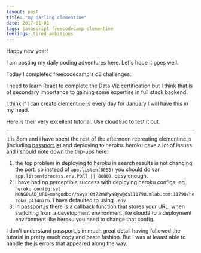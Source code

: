 ```yaml
---
layout: post
title: "my darling clementine"
date: 2017-01-01
tags: javascript freecodecamp clementine
feelings: tired ambitious
---
```


Happy new year!

I am posting my daily coding adventures here. Let's hope it goes well.

Today I completed freecodecamp's d3 challenges. 

I need to learn React to complete the Data Viz certification but I think that is of secondary importance to gaining some expertise in full stack backend. 

I think if I can create clementine.js every day for January I will have this in my head.

[Here](http://www.clementinejs.com/tutorials/tutorial-beginner.html) is their very excellent tutorial. Use cloud9.io to test it out.

---

it is 8pm and i have spent the rest of the afternoon recreating clementine.js (including [passport.js](http://www.clementinejs.com/tutorials/tutorial-passport.html)) and deploying to heroku. heroku gave a lot of issues and i should note down the trip-ups here:

1. the top problem in deploying to heroku in search results is not changing the port. so instead of `app.listen(8080)` you should do var `app.listen(process.env.PORT || 8080)`. easy enough.
2.  i have had no perceptible success with deploying heroku configs, eg `heroku config:set MONGOLAB_URI=mongodb://swyx:Qt72nWPyNByw@ds111798.mlab.com:11798/heroku_p414n7r6`. i have defaulted to using `.env`
3. in passport.js there is a callback function that stores your URL. when switching from a development environment like cloud9 to a deployment environment like heroku you need to change that config.

I don't understand passport.js in much great detail having followed the tutorial in pretty much copy and paste fashion. But I was at leaast able to handle the js errors that appeared along the way.
